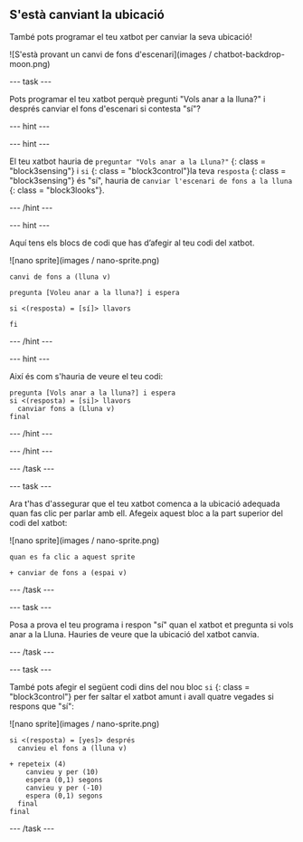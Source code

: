 ## S'està canviant la ubicació

També pots programar el teu xatbot per canviar la seva ubicació!

![S'està provant un canvi de fons d'escenari](images / chatbot-backdrop-moon.png)

\--- task \---

Pots programar el teu xatbot perquè pregunti "Vols anar a la lluna?" i després canviar el fons d'escenari si contesta "sí"?

\--- hint \---

\--- hint \---

El teu xatbot hauria de ` preguntar "Vols anar a la Lluna?" ` {: class = "block3sensing"} i ` si ` {: class = "block3control"}la teva ` resposta ` {: class = "block3sensing"} és "sí", hauria de ` canviar l'escenari de fons a la lluna ` {: class = "block3looks"}.

\--- /hint \---

\--- hint \---

Aquí tens els blocs de codi que has d’afegir al teu codi del xatbot.

![nano sprite](images / nano-sprite.png)

```blocks3
canvi de fons a (lluna v)

pregunta [Voleu anar a la lluna?] i espera

si <(resposta) = [sí]> llavors 

fi
```

\--- /hint \---

\--- hint \---

Així és com s'hauria de veure el teu codi:

```blocks3
pregunta [Vols anar a la lluna?] i espera
si <(resposta) = [si]> llavors 
  canviar fons a (Lluna v)
final
```

\--- /hint \---

\--- /hint \---

\--- /task \---

\--- task \---

Ara t'has d'assegurar que el teu xatbot comenca a la ubicació adequada quan fas clic per parlar amb ell. Afegeix aquest bloc a la part superior del codi del xatbot:

![nano sprite](images / nano-sprite.png)

```blocks3
quan es fa clic a aquest sprite

+ canviar de fons a (espai v)
```

\--- /task \---

\--- task \---

Posa a prova el teu programa i respon "sí" quan el xatbot et pregunta si vols anar a la Lluna. Hauries de veure que la ubicació del xatbot canvia.

\--- /task \---

\--- task \---

També pots afegir el següent codi dins del nou bloc ` si ` {: class = "block3control"} per fer saltar el xatbot amunt i avall quatre vegades si respons que "sí":

![nano sprite](images / nano-sprite.png)

```blocks3
si <(resposta) = [yes]> després 
  canvieu el fons a (lluna v)

+ repeteix (4) 
    canvieu y per (10)
    espera (0,1) segons
    canvieu y per (-10)
    espera (0,1) segons
  final
final
```

\--- /task \---